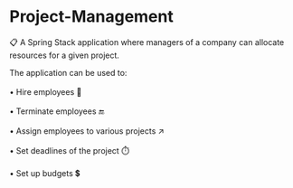 # Project-Management
📋 A Spring Stack application where managers of a company can allocate resources for a given project.

The application can be used to: <br />  
• Hire employees 🤝<br />  
• Terminate employees 🔚 <br />  
• Assign employees to various projects ↗️<br />  
• Set deadlines of the project ⏱️<br />  
• Set up budgets 💲<br />  
  
